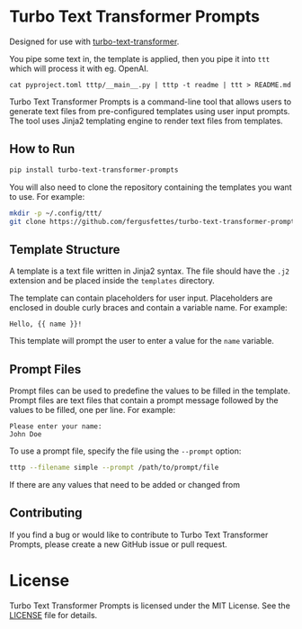# Turbo Text Transformer Prompts

Designed for use with [turbo-text-transformer](https://github.com/fergusfettes/turbo-text-transformer).

You pipe some text in, the template is applied, then you pipe it into `ttt` which will process it with eg. OpenAI.

```
cat pyproject.toml tttp/__main__.py | tttp -t readme | ttt > README.md
```

Turbo Text Transformer Prompts is a command-line tool that allows users to generate text files from pre-configured templates using user input prompts. The tool uses Jinja2 templating engine to render text files from templates.

## How to Run

```sh
pip install turbo-text-transformer-prompts
```

You will also need to clone the repository containing the templates you want to use. For example:

```sh
mkdir -p ~/.config/ttt/
git clone https://github.com/fergusfettes/turbo-text-transformer-prompts ~/.config/tttp
```

## Template Structure

A template is a text file written in Jinja2 syntax. The file should have the `.j2` extension and be placed inside the `templates` directory.

The template can contain placeholders for user input. Placeholders are enclosed in double curly braces and contain a variable name. For example:

```jinja
Hello, {{ name }}!
```

This template will prompt the user to enter a value for the `name` variable.

## Prompt Files

Prompt files can be used to predefine the values to be filled in the template. Prompt files are text files that contain a prompt message followed by the values to be filled, one per line. For example:

```
Please enter your name:
John Doe
```

To use a prompt file, specify the file using the `--prompt` option:

```sh
tttp --filename simple --prompt /path/to/prompt/file
```

If there are any values that need to be added or changed from

## Contributing

If you find a bug or would like to contribute to Turbo Text Transformer Prompts, please create a new GitHub issue or pull request.

#  License

Turbo Text Transformer Prompts is licensed under the MIT License. See the [LICENSE](./LICENSE) file for details.
